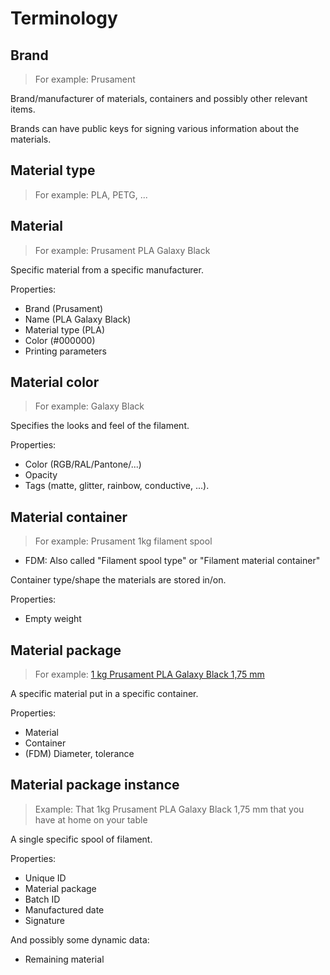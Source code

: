 # Terminology

## Brand
> For example: Prusament

Brand/manufacturer of materials, containers and possibly other relevant items.

Brands can have public keys for signing various information about the materials.

## Material type
> For example: PLA, PETG, ...

## Material
> For example: Prusament PLA Galaxy Black

Specific material from a specific manufacturer.

Properties:
- Brand (Prusament)
- Name (PLA Galaxy Black)
- Material type (PLA)
- Color (#000000)
- Printing parameters

## Material color
> For example: Galaxy Black

Specifies the looks and feel of the filament.

Properties:
- Color (RGB/RAL/Pantone/...)
- Opacity
- Tags (matte, glitter, rainbow, conductive, ...).

## Material container
> For example: Prusament 1kg filament spool

- FDM: Also called "Filament spool type" or "Filament material container"

Container type/shape the materials are stored in/on.

Properties:
- Empty weight

## Material package
> For example: [1 kg Prusament PLA Galaxy Black 1,75 mm](https://www.prusa3d.com/cs/produkt/prusament-pla-prusa-galaxy-black-1kg/)

A specific material put in a specific container.

Properties:
- Material
- Container
- (FDM) Diameter, tolerance


## Material package instance
> Example: That 1kg Prusament PLA Galaxy Black 1,75 mm that you have at home on your table

A single specific spool of filament.

Properties:
- Unique ID
- Material package
- Batch ID
- Manufactured date
- Signature

And possibly some dynamic data:
- Remaining material
